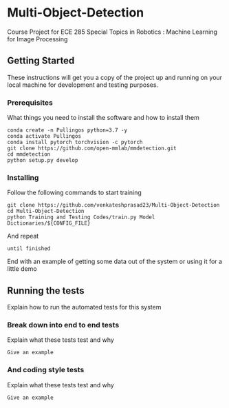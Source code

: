 # Multi-Object-Detection

Course Project for ECE 285 Special Topics in Robotics : Machine Learning for Image Processing

## Getting Started

These instructions will get you a copy of the project up and running on your local machine for development and testing purposes.

### Prerequisites

What things you need to install the software and how to install them

```
conda create -n Pullingos python=3.7 -y
conda activate Pullingos
conda install pytorch torchvision -c pytorch
git clone https://github.com/open-mmlab/mmdetection.git
cd mmdetection
python setup.py develop
```

### Installing

Follow the following commands to start training

```
git clone https://github.com/venkateshprasad23/Multi-Object-Detection
cd Multi-Object-Detection
python Training and Testing Codes/train.py Model Dictionaries/${CONFIG_FILE}
```

And repeat

```
until finished
```

End with an example of getting some data out of the system or using it for a little demo

## Running the tests

Explain how to run the automated tests for this system

### Break down into end to end tests

Explain what these tests test and why

```
Give an example
```

### And coding style tests

Explain what these tests test and why

```
Give an example
```



